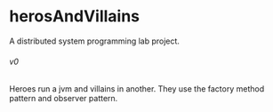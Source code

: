 # herosAndVillains
A distributed system programming lab project.

###### v0
Heroes run a jvm and villains in another. They use the factory method pattern and observer pattern.
